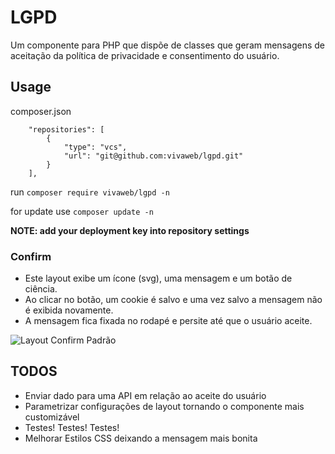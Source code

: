 # LGPD

Um componente para PHP que dispõe de classes que geram mensagens de aceitação da política de privacidade e consentimento do usuário.

## Usage

composer.json
```
    "repositories": [
        {
            "type": "vcs",
            "url": "git@github.com:vivaweb/lgpd.git"
        }
    ],
```

run ```composer require vivaweb/lgpd -n```

for update use ```composer update -n```

**NOTE: add your deployment key into repository settings**

### Confirm
- Este layout exibe um ícone (svg), uma mensagem e um botão de ciência.
- Ao clicar no botão, um cookie é salvo e uma vez salvo a mensagem não é exibida novamente.
- A mensagem fica fixada no rodapé e persite até que o usuário aceite.

![Layout Confirm Padrão](https://image.prntscr.com/image/UgglVqwDQRaDBVkE5Xo0uw.png)

## TODOS
- Enviar dado para uma API em relação ao aceite do usuário
- Parametrizar configurações de layout tornando o componente mais customizável
- Testes! Testes! Testes!
- Melhorar Estilos CSS deixando a mensagem mais bonita
